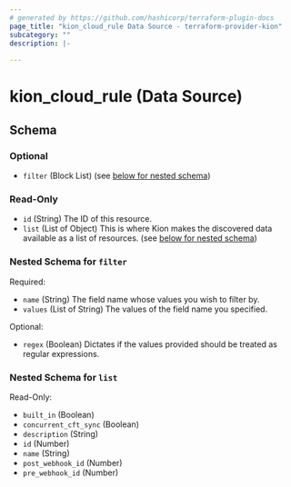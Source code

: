 ```yaml
---
# generated by https://github.com/hashicorp/terraform-plugin-docs
page_title: "kion_cloud_rule Data Source - terraform-provider-kion"
subcategory: ""
description: |-
  
---
```


# kion_cloud_rule (Data Source)





<!-- schema generated by tfplugindocs -->
## Schema

### Optional

- `filter` (Block List) (see [below for nested schema](#nestedblock--filter))

### Read-Only

- `id` (String) The ID of this resource.
- `list` (List of Object) This is where Kion makes the discovered data available as a list of resources. (see [below for nested schema](#nestedatt--list))

<a id="nestedblock--filter"></a>
### Nested Schema for `filter`

Required:

- `name` (String) The field name whose values you wish to filter by.
- `values` (List of String) The values of the field name you specified.

Optional:

- `regex` (Boolean) Dictates if the values provided should be treated as regular expressions.


<a id="nestedatt--list"></a>
### Nested Schema for `list`

Read-Only:

- `built_in` (Boolean)
- `concurrent_cft_sync` (Boolean)
- `description` (String)
- `id` (Number)
- `name` (String)
- `post_webhook_id` (Number)
- `pre_webhook_id` (Number)
